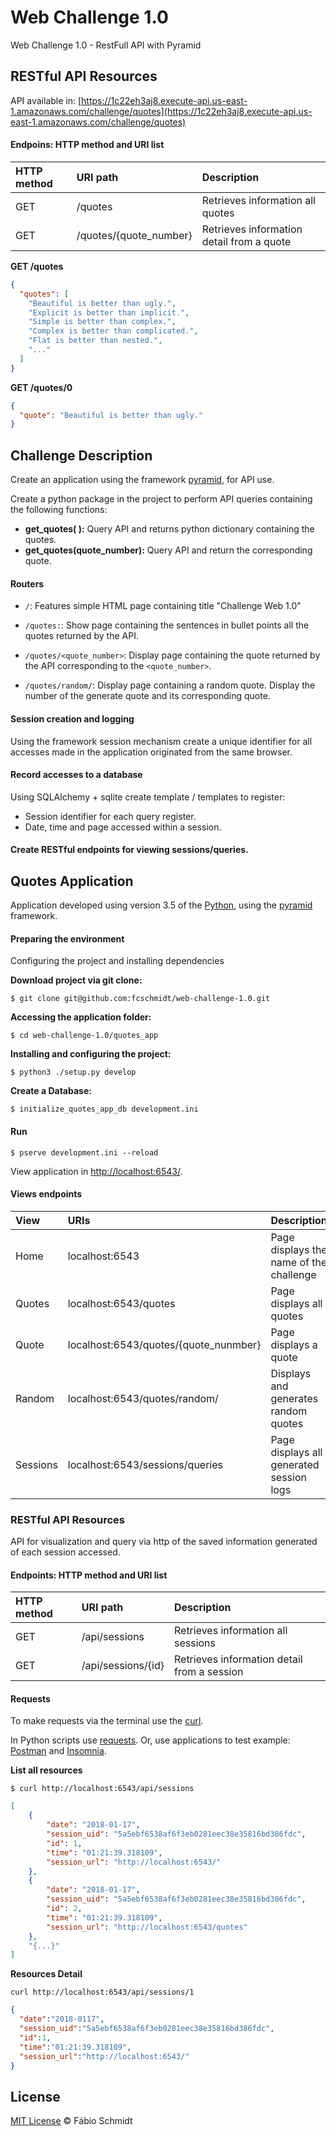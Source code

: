 # Web Challenge 1.0

Web Challenge 1.0 - RestFull API with Pyramid


## RESTful API Resources
API available in: [https://1c22eh3aj8.execute-api.us-east-1.amazonaws.com/challenge/quotes](https://1c22eh3aj8.execute-api.us-east-1.amazonaws.com/challenge/quotes)


#### Endpoins: HTTP method and URI list
**HTTP method**|**URI path**|**Description**
:--|:--|:--
GET|/quotes|Retrieves information all quotes
GET|/quotes/{quote_number}|Retrieves information detail from a quote



**GET /quotes**
```json
{
  "quotes": [
    "Beautiful is better than ugly.",
    "Explicit is better than implicit.",
    "Simple is better than complex.",
    "Complex is better than complicated.",
    "Flat is better than nested.",
    "..."
  ]
}
```


**GET /quotes/0**
```json
{
  "quote": "Beautiful is better than ugly."
}
```


## Challenge Description
Create an application using the framework [pyramid](https://docs.pylonsproject.org/projects/pyramid/en/latest/), for API use.


Create a python package in the project to perform API queries containing the following functions:

- **get_quotes( ):** Query API and returns python dictionary containing the quotes.
- **get_quotes(quote_number):** Query API and return the corresponding quote.


#### Routers

- `/`:  Features simple HTML page containing title "Challenge Web 1.0"

- `/quotes:`: Show page containing the sentences in bullet points all the quotes returned by the API.

- `/quotes/<quote_number>`: Display page containing the quote returned by the API corresponding to the `<quote_number>`.

- `/quotes/random/`: Display page containing a random quote. Display the number of the generate quote and its corresponding quote.

#### Session creation and logging
Using the framework session mechanism create a unique identifier for all accesses made in the application originated from the same browser.

#### Record accesses to a database
Using SQLAlchemy + sqlite create template / templates to register:

- Session identifier for each query register.
- Date, time and page accessed within a session.

#### Create RESTful endpoints for viewing sessions/queries.



## Quotes Application

Application developed using version 3.5 of the [Python](http://), using the [pyramid](https://docs.pylonsproject.org/projects/pyramid/en/latest/) framework.


#### Preparing the environment

Configuring the project and installing dependencies

**Download project via git clone:**

`$ git clone git@github.com:fcschmidt/web-challenge-1.0.git`

**Accessing the application folder:**

`$ cd web-challenge-1.0/quotes_app`

**Installing and configuring the project:**

`$ python3 ./setup.py develop`

**Create a Database:**

`$ initialize_quotes_app_db development.ini`

#### Run

`$ pserve development.ini --reload`

View application in [http://localhost:6543/](http://localhost:6543/).


#### Views endpoints

**View**|**URIs**|**Description**
:--|:--|:--
Home|localhost:6543|Page displays the name of the challenge
Quotes|localhost:6543/quotes|Page displays all quotes
Quote|localhost:6543/quotes/{quote_nunmber}|Page displays a quote
Random|localhost:6543/quotes/random/|Displays and generates random quotes
Sessions|localhost:6543/sessions/queries|Page displays all generated session logs


### RESTful API Resources
API for visualization and query via http of the saved information generated of each session accessed.

#### Endpoints: HTTP method and URI list

**HTTP method**|**URI path**|**Description**
:--|:--|:--
GET|/api/sessions|Retrieves information all sessions
GET|/api/sessions/{id}|Retrieves information detail from a session


#### Requests
To make requests via the terminal use the [curl](https://curl.haxx.se/).

In Python scripts use [requests](http://docs.python-requests.org/en/master/).
Or, use applications to test example: [Postman](https://www.getpostman.com/) and
[Insomnia](https://insomnia.rest/?utm_content=bufferd23bb&utm_medium=social&utm_source=twitter.com&utm_campaign=buffer).

**List all resources**

`$ curl http://localhost:6543/api/sessions`

```json
[
    {
        "date": "2018-01-17",
        "session_uid": "5a5ebf6538af6f3eb0281eec38e35816bd386fdc",
        "id": 1,
        "time": "01:21:39.318109",
        "session_url": "http://localhost:6543/"
    },
    {
        "date": "2018-01-17",
        "session_uid": "5a5ebf6538af6f3eb0281eec38e35816bd386fdc",
        "id": 2,
        "time": "01:21:39.318109",
        "session_url": "http://localhost:6543/quotes"
    },
    "{...}"
]
```

**Resources Detail**

`curl http://localhost:6543/api/sessions/1`

```json
{
  "date":"2018-0117",
  "session_uid":"5a5ebf6538af6f3eb0281eec38e35816bd386fdc",
  "id":1,
  "time":"01:21:39.318109",
  "session_url":"http://localhost:6543/"
}
```

<!--#### Tests

-->


## License
[MIT License](https://opensource.org/licenses/MIT) © Fábio Schmidt
